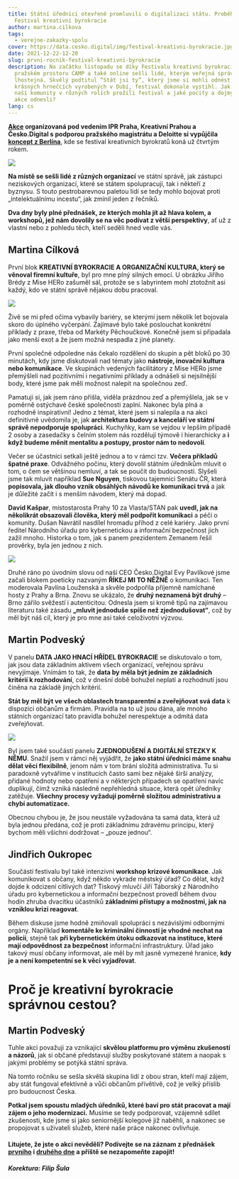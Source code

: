 ```yaml
---
title: Státní úředníci otevřeně promluvili o digitalizaci státu. Proběhl první
  Festival kreativní byrokracie
author: martina.cilkova
tags:
  - verejne-zakazky-spolu
cover: https://data.cesko.digital/img/festival-kreativni-byrokracie.jpg
date: 2021-12-22-12-20
slug: prvni-rocnik-festival-kreativni-byrokracie
description: Na začátku listopadu se díky Festivalu kreativní byrokracie v
  pražském prostoru CAMP a také online sešli lidé, kterým veřejná správa není
  lhostejná. Skvělý podtitul “Stát jsi ty”, který jsme si mohli odnést na
  krásných hrnečcích vyrobených v Dubí, festival dokonale vystihl. Jak členové
  naší komunity v různých rolích prožili festival a jaké pocity a dojmy si z
  akce odnesli?
lang: cs
---
```

**[Akce](https://creativebureaucracy.cz/) organizovaná pod vedením IPR Praha, Kreativní Prahou a Česko.Digital s podporou pražského magistrátu a Deloitte si vypůjčila [koncept z Berlína](https://creativebureaucracy.org/)**, kde se festival kreativních byrokratů koná už čtvrtým rokem.

![](https://data.cesko.digital/img/clanek-prvni-rocnik-cbf/hrnek.png)

**Na místě se sešli lidé z různých organizací** ve státní správě, jak zástupci neziskových organizací, které se státem spolupracují, tak i někteří z byznysu. S touto pestrobarevnou paletou lidí se tedy mohlo bojovat proti „intelektuálnímu incestu“, jak zmínil jeden z řečníků.

**Dva dny byly plné přednášek, ze kterých mohla jít až hlava kolem, a workshopů, jež nám dovolily se na věc podívat z větší perspektivy**, ať už z vlastní nebo z pohledu těch, kteří seděli hned vedle vás.

## Martina Cílková

První blok **KREATIVNÍ BYROKRACIE A ORGANIZAČNÍ KULTURA, který se věnoval firemní kultuře**, byl pro mne plný silných emocí. U obrázku Jiřího Brédy z Mise HERo zašuměl sál, protože se s labyrintem mohl ztotožnit asi každý, kdo ve státní správě nějakou dobu pracoval.

![](https://data.cesko.digital/img/clanek-prvni-rocnik-cbf/dela-se-to-tak.png)

Živě se mi před očima vybavily bariéry, se kterými jsem několik let bojovala skoro do úplného vyčerpání. Zajímavé bylo také poslouchat konkrétní příklady z praxe, třeba od Markéty Pěchoučkové. Konečně jsem si připadala jako menší exot a že jsem možná nespadla z jiné planety.

První společné odpoledne nás čekalo rozdělení do skupin a pět bloků po 30 minutách, kdy jsme diskutovali nad tématy jako **nástroje, inovační kultura nebo komunikace**. Ve skupinách vedených facilitátory z Mise HERo jsme přemýšleli nad pozitivními i negativními příklady a odnášeli si nejsilnější body, které jsme pak měli možnost nalepit na společnou zeď.

Pamatuji si, jak jsem ráno přišla, viděla prázdnou zeď a přemýšlela, jak se v poměrně ostýchavé české společnosti zaplní. Nakonec byla plná a rozhodně inspirativní! Jedno z témat, které jsem si nalepila a na akci definitivně uvědomila je, jak **architektura budovy a kanceláří ve státní správě nepodporuje spolupráci**. Kuchyňky, kam se vejdou v lepším případě 2 osoby a zasedačky s čelním stolem nás rozdělují týmově i hierarchicky a **i když budeme měnit mentalitu a postupy, prostor nám to nedovolí**.

Večer se účastníci setkali ještě jednou a to v rámci tzv. **Večera příkladů špatné praxe**. Odvážného počinu, který dovolil státním úředníkům mluvit o tom, o čem se většinou nemluví, a tak se poučit do budoucnosti. Slyšeli jsme tak mluvit například **Sue Nguyen**, tiskovou tajemnici Senátu ČR, která **popisovala, jak dlouho vznik obsáhlých návodů ke komunikaci trvá** a jak je důležité začít i s menším návodem, který má dopad.

**David Kašpar**, místostarosta Prahy 10 za Vlasta/STAN pak **uvedl, jak na několikrát obsazovali člověka, který měl podpořit komunikaci** a péči o komunity. Dušan Navrátil nasdílel hromadu příhod z celé kariéry. Jako první ředitel Národního úřadu pro kybernetickou a informační bezpečnost jich zažil mnoho. Historka o tom, jak s panem prezidentem Zemanem řešil prověrky, byla jen jednou z nich.

![](https://data.cesko.digital/img/clanek-prvni-rocnik-cbf/co.png)

Druhé ráno po úvodním slovu od naší CEO Česko.Digital Evy Pavlíkové jsme začali blokem poeticky nazvaným **ŘÍKEJ MI TO NĚŽNĚ** o komunikaci. Ten moderovala Pavlína Louženská a skvěle podpořila příjemně namíchané hosty z Prahy a Brna. Znovu se ukázalo, že **druhý neznamená být druhý** – Brno zářilo svěžestí i autenticitou. Odnesla jsem si kromě tipů na zajímavou literaturu také zásadu **„mluvit jednoduše spíše než zjednodušovat“**, což by měl být náš cíl, který je pro mne asi také celoživotní výzvou.

## Martin Podveský

V panelu **DATA JAKO HNACÍ HŘÍDEL BYROKRACIE** se diskutovalo o tom, jak jsou data základním aktivem všech organizací, veřejnou správu nevyjímaje. Vnímám to tak, že **data by měla být jedním ze základních kritérií k rozhodování**, což v dnešní době bohužel neplatí a rozhodnutí jsou činěna na základě jiných kritérií.

**Stát by měl být ve všech oblastech transparentní a zveřejňovat svá data** k dispozici občanům a firmám. Pravidla na to už jsou dána, ale mnoho státních organizací tato pravidla bohužel nerespektuje a odmítá data zveřejňovat.

![](https://data.cesko.digital/img/clanek-prvni-rocnik-cbf/proc.png)

Byl jsem také součástí panelu **ZJEDNODUŠENÍ A DIGITÁLNÍ STEZKY K NĚMU**. Snažil jsem v rámci něj vyjádřit, že **jako státní úředníci máme snahu dělat věci flexibilně**, jenom nám v tom brání složitá administrativa. Tu si paradoxně vytváříme v institucích často sami bez nějaké širší analýzy, přidané hodnoty nebo opatření a v některých případech se opatření navíc duplikují, čímž vzniká následně nepřehledná situace, která opět úředníky zatěžuje. **Všechny procesy vyžadují poměrně složitou administrativu a chybí automatizace.** 

Obecnou chybou je, že jsou neustále vyžadována ta samá data, která už byla jednou předána, což je proti základnímu zdravému principu, který bychom měli všichni dodržovat – „pouze jednou“.

## Jindřich Oukropec

Součástí festivalu byl také intenzivní **workshop krizové komunikace**. Jak komunikovat s občany, když někdo vykrade městský úřad? Co dělat, když dojde k odcizení citlivých dat? Tiskový mluvčí Jiří Táborský z Národního úřadu pro kybernetickou a informační bezpečnost provedl během dvou hodin zhruba dvacítku účastníků **základními přístupy a možnostmi, jak na vzniklou krizi reagovat**.

Během diskuse jsme hodně zmiňovali spolupráci s nezávislými odbornými orgány. Například **komentáře ke kriminální činnosti je vhodné nechat na policii**, stejně tak **při kybernetickém útoku odkazovat na instituce, které mají odpovědnost za bezpečnost** informační infrastruktury. Úřad jako takový musí občany informovat, ale měl by mít jasně vymezené hranice, **kdy je a není kompetentní se k věci vyjadřovat**.

# Proč je kreativní byrokracie správnou cestou?

## Martin Podveský

Tuhle akci považuji za vznikající **skvělou platformu pro výměnu zkušeností a názorů**, jak si občané představují služby poskytované státem a naopak s jakými problémy se potýká státní správa.

Na tomto ročníku se sešla skvělá skupina lidí z obou stran, kteří mají zájem, aby stát fungoval efektivně a vůči občanům přívětivě, což je velký příslib pro budoucnost Česka.

**Potkal jsem spoustu mladých úředníků, které baví pro stát pracovat a mají zájem o jeho modernizaci.** Musíme se tedy podporovat, vzájemně sdílet zkušenosti, kde jsme si jako seniornější kolegové již naběhli, a nakonec se propojovat s uživateli služeb, které naše práce nakonec ovlivňuje.

#### Litujete, že jste o akci nevěděli? Podívejte se na záznam z přednášek [prvního](https://www.youtube.com/watch?v=yNylz_lFO3c&ab_channel=Kreativn%C3%ADPraha) i [druhého dne](https://www.youtube.com/watch?v=SQC2j4Y3EFA&ab_channel=Kreativn%C3%ADPraha) a příště se nezapomeňte zapojit!

##### *Korektura: Filip Šula*